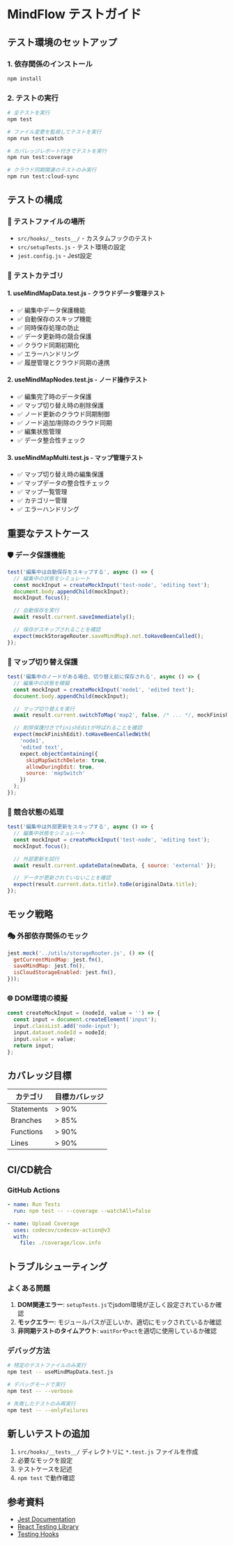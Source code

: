 # MindFlow テストガイド

## テスト環境のセットアップ

### 1. 依存関係のインストール

```bash
npm install
```

### 2. テストの実行

```bash
# 全テストを実行
npm test

# ファイル変更を監視してテストを実行
npm run test:watch

# カバレッジレポート付きでテストを実行
npm run test:coverage

# クラウド同期関連のテストのみ実行
npm run test:cloud-sync
```

## テストの構成

### 📁 テストファイルの場所
- `src/hooks/__tests__/` - カスタムフックのテスト
- `src/setupTests.js` - テスト環境の設定
- `jest.config.js` - Jest設定

### 🧪 テストカテゴリ

#### 1. **useMindMapData.test.js** - クラウドデータ管理テスト
- ✅ 編集中データ保護機能
- ✅ 自動保存のスキップ機能
- ✅ 同時保存処理の防止
- ✅ データ更新時の競合保護
- ✅ クラウド同期初期化
- ✅ エラーハンドリング
- ✅ 履歴管理とクラウド同期の連携

#### 2. **useMindMapNodes.test.js** - ノード操作テスト
- ✅ 編集完了時のデータ保護
- ✅ マップ切り替え時の削除保護
- ✅ ノード更新のクラウド同期制御
- ✅ ノード追加/削除のクラウド同期
- ✅ 編集状態管理
- ✅ データ整合性チェック

#### 3. **useMindMapMulti.test.js** - マップ管理テスト
- ✅ マップ切り替え時の編集保護
- ✅ マップデータの整合性チェック
- ✅ マップ一覧管理
- ✅ カテゴリー管理
- ✅ エラーハンドリング

## 重要なテストケース

### 🛡️ データ保護機能

```javascript
test('編集中は自動保存をスキップする', async () => {
  // 編集中の状態をシミュレート
  const mockInput = createMockInput('test-node', 'editing text');
  document.body.appendChild(mockInput);
  mockInput.focus();

  // 自動保存を実行
  await result.current.saveImmediately();

  // 保存がスキップされることを確認
  expect(mockStorageRouter.saveMindMap).not.toHaveBeenCalled();
});
```

### 🔄 マップ切り替え保護

```javascript
test('編集中のノードがある場合、切り替え前に保存される', async () => {
  // 編集中の状態を模擬
  const mockInput = createMockInput('node1', 'edited text');
  document.body.appendChild(mockInput);

  // マップ切り替えを実行
  await result.current.switchToMap('map2', false, /* ... */, mockFinishEdit);

  // 削除保護付きでfinishEditが呼ばれることを確認
  expect(mockFinishEdit).toHaveBeenCalledWith(
    'node1',
    'edited text',
    expect.objectContaining({
      skipMapSwitchDelete: true,
      allowDuringEdit: true,
      source: 'mapSwitch'
    })
  );
});
```

### 🔄 競合状態の処理

```javascript
test('編集中は外部更新をスキップする', async () => {
  // 編集中状態をシミュレート
  const mockInput = createMockInput('test-node', 'editing text');
  mockInput.focus();

  // 外部更新を試行
  await result.current.updateData(newData, { source: 'external' });

  // データが更新されていないことを確認
  expect(result.current.data.title).toBe(originalData.title);
});
```

## モック戦略

### 🎭 外部依存関係のモック

```javascript
jest.mock('../utils/storageRouter.js', () => ({
  getCurrentMindMap: jest.fn(),
  saveMindMap: jest.fn(),
  isCloudStorageEnabled: jest.fn(),
}));
```

### 🌐 DOM環境の模擬

```javascript
const createMockInput = (nodeId, value = '') => {
  const input = document.createElement('input');
  input.classList.add('node-input');
  input.dataset.nodeId = nodeId;
  input.value = value;
  return input;
};
```

## カバレッジ目標

| カテゴリ | 目標カバレッジ |
|----------|----------------|
| Statements | > 90% |
| Branches | > 85% |
| Functions | > 90% |
| Lines | > 90% |

## CI/CD統合

### GitHub Actions

```yaml
- name: Run Tests
  run: npm test -- --coverage --watchAll=false

- name: Upload Coverage
  uses: codecov/codecov-action@v3
  with:
    file: ./coverage/lcov.info
```

## トラブルシューティング

### よくある問題

1. **DOM関連エラー**: `setupTests.js`でjsdom環境が正しく設定されているか確認
2. **モックエラー**: モジュールパスが正しいか、適切にモックされているか確認
3. **非同期テストのタイムアウト**: `waitFor`や`act`を適切に使用しているか確認

### デバッグ方法

```bash
# 特定のテストファイルのみ実行
npm test -- useMindMapData.test.js

# デバッグモードで実行
npm test -- --verbose

# 失敗したテストのみ再実行
npm test -- --onlyFailures
```

## 新しいテストの追加

1. `src/hooks/__tests__/` ディレクトリに `*.test.js` ファイルを作成
2. 必要なモックを設定
3. テストケースを記述
4. `npm test` で動作確認

## 参考資料

- [Jest Documentation](https://jestjs.io/docs/getting-started)
- [React Testing Library](https://testing-library.com/docs/react-testing-library/intro/)
- [Testing Hooks](https://react-hooks-testing-library.com/)